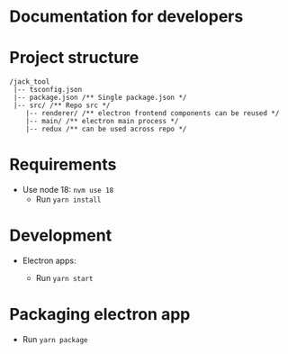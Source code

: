 # Documentation for developers

# Project structure

```
/jack_tool
 |-- tsconfig.json
 |-- package.json /** Single package.json */
 |-- src/ /** Repo src */
    |-- renderer/ /** electron frontend components can be reused */
    |-- main/ /** electron main process */
    |-- redux /** can be used across repo */
```

# Requirements

- Use node 18: `nvm use 18`
  - Run `yarn install`

# Development

- Electron apps:

  - Run `yarn start`

# Packaging electron app

- Run `yarn package`
